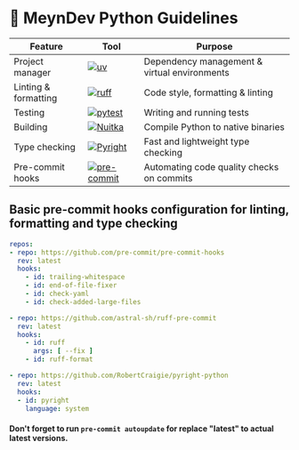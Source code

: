 # 🐍 MeynDev Python Guidelines

| Feature              | Tool                                                                                                                                                    | Purpose                                      |
|----------------------|---------------------------------------------------------------------------------------------------------------------------------------------------------|----------------------------------------------|
| Project manager      | [![uv](https://img.shields.io/badge/uv-DE5FE9?style=for-the-badge&logo=uv&logoColor=white)](https://github.com/astral-sh/uv)                            | Dependency management & virtual environments |
| Linting & formatting | [![ruff](https://img.shields.io/badge/ruff-D7FF64?style=for-the-badge&logo=ruff&logoColor=black)](https://github.com/astral-sh/ruff)                    | Code style, formatting & linting             |
| Testing              | [![pytest](https://img.shields.io/badge/pytest-0A9EDC?style=for-the-badge&logo=pytest&logoColor=white)](https://pytest.org)                             | Writing and running tests                    |
| Building             | [![Nuitka](https://img.shields.io/badge/nuitka-3776AB?style=for-the-badge&logo=nuitka&logoColor=white)](https://github.com/astral-sh/ruff)              | Compile Python to native binaries            |
| Type checking        | [![Pyright](https://img.shields.io/badge/Pyright-C3C38F?style=for-the-badge&logo=pyright&logoColor=white)](https://github.com/astral-sh/ruff)           | Fast and lightweight type checking           |
| Pre-commit hooks     | [![pre-commit](https://img.shields.io/badge/pre--commit-FAB040?style=for-the-badge&logo=pre-commit&logoColor=black)](https://github.com/astral-sh/ruff) | Automating code quality checks on commits    |

## Basic pre-commit hooks configuration for linting, formatting and type checking
```yaml
repos:
- repo: https://github.com/pre-commit/pre-commit-hooks
  rev: latest
  hooks:
    - id: trailing-whitespace
    - id: end-of-file-fixer
    - id: check-yaml
    - id: check-added-large-files

- repo: https://github.com/astral-sh/ruff-pre-commit
  rev: latest
  hooks:
    - id: ruff
      args: [ --fix ]
    - id: ruff-format

- repo: https://github.com/RobertCraigie/pyright-python
  rev: latest
  hooks:
  - id: pyright
    language: system

```
#### Don't forget to run `pre-commit autoupdate` for replace "latest" to actual latest versions.
